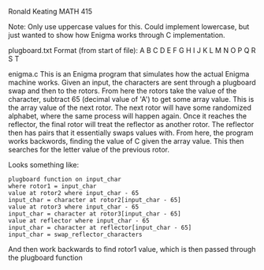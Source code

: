 Ronald Keating
MATH 415

Note: Only use uppercase values for this. Could implement lowercase, but just wanted
to show how Enigma works through C implementation.

plugboard.txt
Format (from start of file):
A B C D E F G H I J
K L M N O P Q R S T

enigma.c
This is an Enigma program that simulates how the actual Enigma machine works.
Given an input, the characters are sent through a plugboard swap and then to
the rotors. From here the rotors take the value of the character, subtract 65
(decimal value of 'A') to get some array value. This is the array value of the 
next rotor. The next rotor will have some randomized alphabet, where the same 
process will happen again. Once it reaches the reflector, the final rotor will
treat the reflector as another rotor. The reflector then has pairs that it
essentially swaps values with. From here, the program works backwords, finding 
the value of C given the array value. This then searches for the letter value of 
the previous rotor.

Looks something like:

    plugboard function on input_char
    where rotor1 = input_char
    value at rotor2 where input_char - 65
    input_char = character at rotor2[input_char - 65]
    value at rotor3 where input_char - 65
    input_char = character at rotor3[input_char - 65]
    value at reflector where input_char - 65
    input_char = character at reflector[input_char - 65]
    input_char = swap_reflector_characters

And then work backwards to find rotor1 value, which is then passed through
the plugboard function
